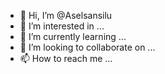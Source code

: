- 👋 Hi, I’m @Aselsansilu
- 👀 I’m interested in ...
- 🌱 I’m currently learning ...
- 💞️ I’m looking to collaborate on ...
- 📫 How to reach me ...

<!---
Aselsansilu/Aselsansilu is a ✨ special ✨ repository because its `README.md` (this file) appears on your GitHub profile.
You can click the Preview link to take a look at your changes.
--->
